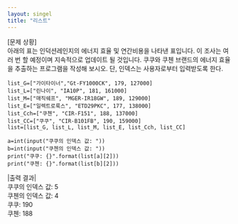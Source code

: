 ```yaml
---
layout: singel
title: "리스트"
---
```

[문제 상황]  
아래의 표는 인덕션레인지의 에너지 효율 및 연간비용을 나타낸 표입니다. 이 조사는 여러 번 할 예정이며 지속적으로 업데이트 될 것입니다. 쿠쿠와 쿠첸 브랜드의 에너지 효율을 추출하는 프로그램을 작성해 보시오. 단, 인덱스는 사용자로부터 입력받도록 한다.

~~~
list_G=["가이타이너","Gt-FY1000CK", 179, 127000]
list_L=["린나이", "IA10P", 181, 161000]
list_M=["매직쉐프", "MGER-IR18GW", 189, 129000]
list_E=["일렉트로룩스", "ETD29PKC", 177, 138000]
list_Cch=["쿠첸", "CIR-F151", 188, 137000]
list_CC=["쿠쿠", "CIR-B101FB", 190, 159000]
list=[list_G, list_L, list_M, list_E, list_Cch, list_CC]

a=int(input("쿠쿠의 인덱스 값: "))
b=int(input("쿠첸의 인덱스 값: "))
print("쿠쿠: {}".format(list[a][2]))
print("쿠첸: {}".format(list[b][2]))
~~~

|출력 결과|  
쿠쿠의 인덱스 값: 5  
쿠첸의 인덱스 값: 4  
쿠쿠: 190  
쿠첸: 188  

